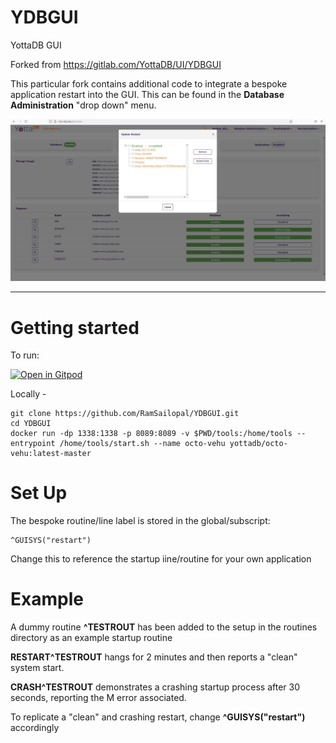 <!--
/****************************************************************
 *                                                              *
 * Copyright (c) 2022 YottaDB LLC and/or its subsidiaries.      *
 * All rights reserved.                                         *
 *                                                              *
 * This source code contains the intellectual property          *
 * of its copyright holder(s), and is made available            *
 * under a license.  If you do not know the terms of            *
 * the license, please stop and do not read further.            *
 *                                                              *
 ****************************************************************/
-->

# YDBGUI

YottaDB GUI

Forked from https://gitlab.com/YottaDB/UI/YDBGUI

This particular fork contains additional code to integrate a bespoke application restart into the GUI. This can be found in the **Database Administration** "drop down" menu.

![main_screen](YDBGUI.JPG)

<hr>

# Getting started

To run:

[![Open in Gitpod](https://gitpod.io/button/open-in-gitpod.svg)](https://gitpod.io/#https://github.com/RamSailopal/YDBGUI)

Locally - 

    git clone https://github.com/RamSailopal/YDBGUI.git
    cd YDBGUI
    docker run -dp 1338:1338 -p 8089:8089 -v $PWD/tools:/home/tools --entrypoint /home/tools/start.sh --name octo-vehu yottadb/octo-vehu:latest-master
    
# Set Up


The bespoke routine/line label is stored in the global/subscript:

    ^GUISYS("restart")
    
Change this to reference the startup iine/routine for your own application

# Example

A dummy routine **^TESTROUT** has been added to the setup in the routines directory as an example startup routine 

**RESTART^TESTROUT** hangs for 2 minutes and then reports a "clean" system start. 

**CRASH^TESTROUT** demonstrates a crashing startup process after 30 seconds, reporting the M error associated.

To replicate a "clean" and crashing restart, change **^GUISYS("restart")** accordingly
    
    
    
